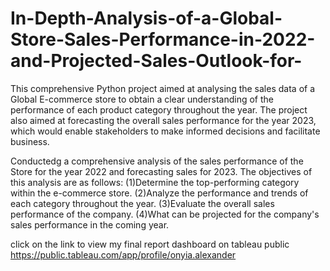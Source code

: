 # In-Depth-Analysis-of-a-Global-Store-Sales-Performance-in-2022-and-Projected-Sales-Outlook-for-
This comprehensive Python project aimed at analysing the sales data of a Global E-commerce store to obtain a clear understanding of the performance of each product category throughout the year. The project also aimed at forecasting the overall sales performance for the year 2023, which would enable stakeholders to make informed decisions
and facilitate business.

Conductedg a comprehensive analysis of the sales performance of the Store for the year 2022 and forecasting sales for 2023. The objectives of this analysis are as follows:
(1)Determine the top-performing category within the e-commerce store.
 (2)Analyze the performance and trends of each category throughout the year.
 (3)Evaluate the overall sales performance of the company.
 (4)What can be projected for the company's sales performance in the coming year.
 
 click on the link to view my final report dashboard on tableau public https://public.tableau.com/app/profile/onyia.alexander
